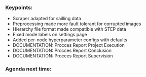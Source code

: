 ### Keypoints:

- Scraper adapted for sailling data
- Preprocessing made more fault tolerant for corrupted images
- Hierarchy file format made compatible with STEP data
- Fixed mode labels on settings page
- Added per-node hyperparameter configs with defaults
- DOCUMENTATION: Procces Report Project Execution
- DOCUMENTATION: Procces Report Conclusion
- DOCUMENTATION: Procces Report Supervision

### Agenda next time:
